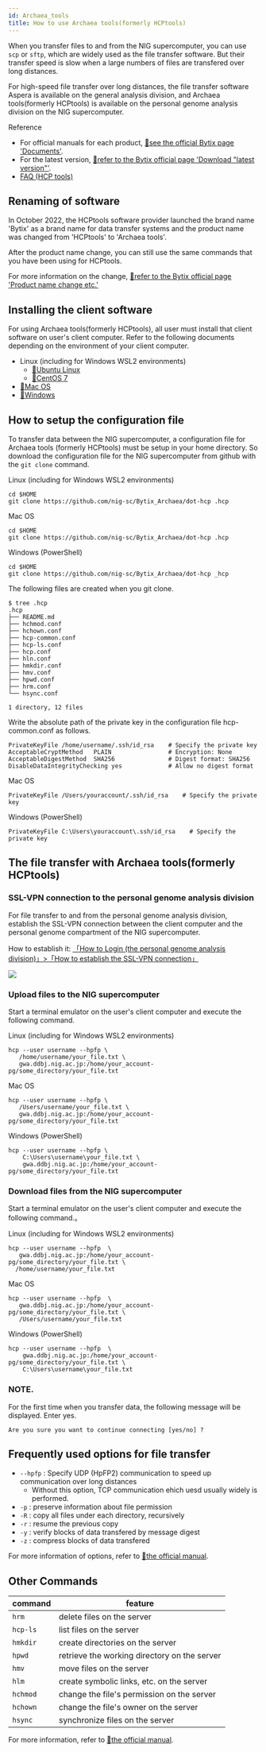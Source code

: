 ```yaml
---
id: Archaea_tools
title: How to use Archaea tools(formerly HCPtools)
---
```


When you transfer files to and from the NIG supercomputer, you can use `scp` or `sftp`, which are widely used as the file transfer software. But their transfer speed is slow when a large numbers of files are transfered over long distances.

For high-speed file transfer over long distances, the file transfer software Aspera is available on the general analysis division, and Archaea tools(formerly HCPtools) is available on the personal genome analysis division on the NIG supercomputer.


Reference

- For official manuals for each product, [&#x1f517;<u>see the official Bytix page 'Documents'</u>](https://support.bytix.tech/document/).
- For the latest version, [&#x1f517;<u>refer to the Bytix official page 'Download "latest version"'</u>](https://support.bytix.tech/latest/).
- [<u>FAQ (HCP tools)</u>](/faq/faq_hcptools)


## Renaming of software

In October 2022, the HCPtools software provider launched the brand name 'Bytix' as a brand name for data transfer systems and the product name was changed from 'HCPtools' to 'Archaea tools'.

After the product name change, you can still use the same commands that you have been using for HCPtools.

For more information on the change, [&#x1f517;<u>refer to the Bytix official page 'Product name change etc.'</u>](https://support.bytix.tech/important/)

## Installing the client software

For using Archaea tools(formerly HCPtools), all user must install that client software on user's client computer.
Refer to the following documents depending on the environment of your client computer.

- Linux (including for Windows WSL2 environments)
    - [&#x1f517;<u>Ubuntu Linux</u>](https://support.bytix.tech/docs/archaea/tools/1.4/B_setup_client/B04_Ubuntu)
    - [&#x1f517;<u>CentOS 7</u>](https://support.bytix.tech/docs/archaea/tools/1.4/B_setup_client/B03_RHEL)
- [&#x1f517;<u>Mac OS</u>](https://support.bytix.tech/docs/archaea/tools/1.4/B_setup_client/B02_macOS/)
- [&#x1f517;<u>Windows</u>](https://support.bytix.tech/docs/archaea/tools/1.4/B_setup_client/B01_Windows)


## How to setup the configuration file

To transfer data between the NIG supercomputer, a configuration file for Archaea tools (formerly HCPtools) must be setup in your home directory. So download the configuration file for the NIG supercomputer from github with the `git clone` command.

Linux (including for Windows WSL2 environments)
```
cd $HOME
git clone https://github.com/nig-sc/Bytix_Archaea/dot-hcp .hcp
```

Mac OS
```
cd $HOME
git clone https://github.com/nig-sc/Bytix_Archaea/dot-hcp .hcp
```

Windows (PowerShell)
```
cd $HOME
git clone https://github.com/nig-sc/Bytix_Archaea/dot-hcp _hcp
```

The following files are created when you git clone.

```
$ tree .hcp
.hcp
├── README.md
├── hchmod.conf
├── hchown.conf
├── hcp-common.conf
├── hcp-ls.conf
├── hcp.conf
├── hln.conf
├── hmkdir.conf
├── hmv.conf
├── hpwd.conf
├── hrm.conf
└── hsync.conf

1 directory, 12 files
```

Write the absolute path of the private key in the configuration file hcp-common.conf as follows.

```
PrivateKeyFile /home/username/.ssh/id_rsa    # Specify the private key
AcceptableCryptMethod   PLAIN                # Encryption: None
AcceptableDigestMethod  SHA256               # Digest format: SHA256
DisableDataIntegrityChecking yes             # Allow no digest format
```

Mac OS
```
PrivateKeyFile /Users/youraccount/.ssh/id_rsa    # Specify the private key
```

Windows (PowerShell)
```
PrivateKeyFile C:\Users\youraccount\.ssh/id_rsa    # Specify the private key
```


## The file transfer with Archaea tools(formerly HCPtools)


### SSL-VPN connection to the personal genome analysis division

For file transfer to and from the personal genome analysis division, establish the SSL-VPN connection between the client computer and the personal genome compartment of the NIG supercomputer.

How to establish it: [<u>「How to Login (the personal genome analysis division)」>「How to establish the SSL-VPN connection」</u>](/personal_genome_division/pg_login#vpn%E3%81%B8%E3%81%AE%E6%8E%A5%E7%B6%9A%E6%96%B9%E6%B3%95)

![](upload_download_EN.png)

### Upload files to the NIG supercomputer

Start a terminal emulator on the user's client computer and execute the following command.

Linux (including for Windows WSL2 environments)
```
hcp --user username --hpfp \
   /home/username/your_file.txt \
   gwa.ddbj.nig.ac.jp:/home/your_account-pg/some_directory/your_file.txt
```

Mac OS
```
hcp --user username --hpfp \
   /Users/username/your_file.txt \
   gwa.ddbj.nig.ac.jp:/home/your_account-pg/some_directory/your_file.txt
```

Windows (PowerShell)

```
hcp --user username --hpfp \
    C:\Users\username\your_file.txt \
    gwa.ddbj.nig.ac.jp:/home/your_account-pg/some_directory/your_file.txt
```

### Download files from the NIG supercomputer

Start a terminal emulator on the user's client computer and execute the following command.。

Linux (including for Windows WSL2 environments)
```
hcp --user username --hpfp  \
   gwa.ddbj.nig.ac.jp:/home/your_account-pg/some_directory/your_file.txt \
  /home/username/your_file.txt
```

Mac OS
```
hcp --user username --hpfp  \
   gwa.ddbj.nig.ac.jp:/home/your_account-pg/some_directory/your_file.txt \
   /Users/username/your_file.txt
```

Windows (PowerShell)
```
hcp --user username --hpfp  \
    gwa.ddbj.nig.ac.jp:/home/your_account-pg/some_directory/your_file.txt \
    C:\Users\username\your_file.txt
```

### NOTE.

For the first time when you transfer data, the following message will be displayed. Enter yes.

```
Are you sure you want to continue connecting [yes/no] ?
```


## Frequently used options for file transfer

- `--hpfp` : Specify UDP (HpFP2) communication to speed up communication over long distances
    - Without this option, TCP communication ehich uesd usually widely is performed.
- `-p` : preserve information about file permission
- `-R` : copy all files under each directory, recursively
- `-r` : resume the previous copy
- `-y` : verify blocks of data transfered by message digest
- `-z` : compress blocks of data transfered


For more information of options, refer to [&#x1f517;<u>the official manual</u>](https://support.bytix.tech/document/).

## Other Commands


| command  | feature                                          |
|----------|--------------------------------------------------|
| `hrm`    | delete files on the server                       |
| `hcp-ls` | list files on the server                         |
| `hmkdir` | create directories on the server                 |
| `hpwd`   | retrieve the working directory on the server     |
| `hmv`    | move files on the server                         |
| `hlm`    | create symbolic links, etc. on the server        |
| `hchmod` | change the file's permission on the server       |
| `hchown` | change the file's owner on the server            |
| `hsync`  | synchronize files on the server                  |

For more information, refer to [&#x1f517;<u>the official manual</u>](https://support.bytix.tech/document/).


